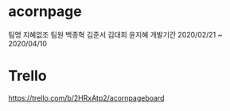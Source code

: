 # acornpage
팀명 지혜없조
팀원 백종혁 김준서 김대희 윤지혜
개발기간 2020/02/21 ~ 2020/04/10

# Trello
https://trello.com/b/2HRxAtp2/acornpageboard
